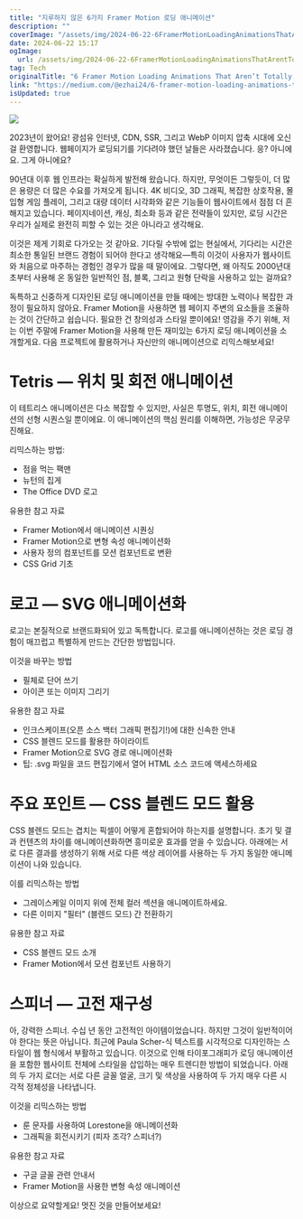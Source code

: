 ```yaml
---
title: "지루하지 않은 6가지 Framer Motion 로딩 애니메이션"
description: ""
coverImage: "/assets/img/2024-06-22-6FramerMotionLoadingAnimationsThatArentTotallyBoring_0.png"
date: 2024-06-22 15:17
ogImage: 
  url: /assets/img/2024-06-22-6FramerMotionLoadingAnimationsThatArentTotallyBoring_0.png
tag: Tech
originalTitle: "6 Framer Motion Loading Animations That Aren’t Totally Boring"
link: "https://medium.com/@ezhai24/6-framer-motion-loading-animations-that-arent-totally-boring-0d50beedc0d0"
isUpdated: true
---
```





<img src="/assets/img/2024-06-22-6FramerMotionLoadingAnimationsThatArentTotallyBoring_0.png" />

2023년이 왔어요! 광섬유 인터넷, CDN, SSR, 그리고 WebP 이미지 압축 시대에 오신 걸 환영합니다. 웹페이지가 로딩되기를 기다려야 했던 날들은 사라졌습니다. 응? 아니에요. 그게 아니에요?

90년대 이후 웹 인프라는 확실하게 발전해 왔습니다. 하지만, 무엇이든 그렇듯이, 더 많은 용량은 더 많은 수요를 가져오게 됩니다. 4K 비디오, 3D 그래픽, 복잡한 상호작용, 몰입형 게임 플레이, 그리고 대량 데이터 시각화와 같은 기능들이 웹사이트에서 점점 더 흔해지고 있습니다. 페이지네이션, 캐싱, 최소화 등과 같은 전략들이 있지만, 로딩 시간은 우리가 실제로 완전히 피할 수 있는 것은 아니라고 생각해요.

이것은 제게 기회로 다가오는 것 같아요. 기다릴 수밖에 없는 현실에서, 기다리는 시간은 최소한 통일된 브랜드 경험이 되어야 한다고 생각해요—특히 이것이 사용자가 웹사이트와 처음으로 마주하는 경험인 경우가 많을 때 말이에요. 그렇다면, 왜 아직도 2000년대 초부터 사용해 온 동일한 일반적인 점, 블록, 그리고 원형 단락을 사용하고 있는 걸까요?

<div class="content-ad"></div>

독특하고 신중하게 디자인된 로딩 애니메이션을 만들 때에는 방대한 노력이나 복잡한 과정이 필요하지 않아요. Framer Motion을 사용하면 웹 페이지 주변의 요소들을 조율하는 것이 간단하고 쉽습니다. 필요한 건 창의성과 스타일 뿐이에요! 영감을 주기 위해, 저는 이번 주말에 Framer Motion을 사용해 만든 재미있는 6가지 로딩 애니메이션을 소개할게요. 다음 프로젝트에 활용하거나 자신만의 애니메이션으로 리믹스해보세요!

# Tetris — 위치 및 회전 애니메이션

이 테트리스 애니메이션은 다소 복잡할 수 있지만, 사실은 투명도, 위치, 회전 애니메이션의 선형 시퀀스일 뿐이에요. 이 애니메이션의 핵심 원리를 이해하면, 가능성은 무궁무진해요.

리믹스하는 방법:

<div class="content-ad"></div>

- 점을 먹는 팩맨
- 뉴턴의 집게
- The Office DVD 로고

유용한 참고 자료

- Framer Motion에서 애니메이션 시퀀싱
- Framer Motion으로 변형 속성 애니메이션화
- 사용자 정의 컴포넌트를 모션 컴포넌트로 변환
- CSS Grid 기초

# 로고 — SVG 애니메이션화

<div class="content-ad"></div>

로고는 본질적으로 브랜드화되어 있고 독특합니다. 로고를 애니메이션하는 것은 로딩 경험이 매끄럽고 특별하게 만드는 간단한 방법입니다.

이것을 바꾸는 방법

- 필체로 단어 쓰기
- 아이콘 또는 이미지 그리기

유용한 참고 자료

<div class="content-ad"></div>

- 인크스케이프(오픈 소스 백터 그래픽 편집기!)에 대한 신속한 안내
- CSS 블렌드 모드를 활용한 하이라이트
- Framer Motion으로 SVG 경로 애니메이션화
- 팁: .svg 파일을 코드 편집기에서 열어 HTML 소스 코드에 액세스하세요

# 주요 포인트 — CSS 블렌드 모드 활용

CSS 블렌드 모드는 겹치는 픽셀이 어떻게 혼합되어야 하는지를 설명합니다. 초기 및 결과 컨텐츠의 차이를 애니메이션화하면 흥미로운 효과를 얻을 수 있습니다. 아래에는 서로 다른 결과를 생성하기 위해 서로 다른 색상 레이어를 사용하는 두 가지 동일한 애니메이션이 나와 있습니다.

이를 리믹스하는 방법

<div class="content-ad"></div>

- 그레이스케일 이미지 위에 전체 컬러 섹션을 애니메이트하세요.
- 다른 이미지 "필터" (블렌드 모드) 간 전환하기

유용한 참고 자료

- CSS 블렌드 모드 소개
- Framer Motion에서 모션 컴포넌트 사용하기

# 스피너 — 고전 재구성

<div class="content-ad"></div>

아, 강력한 스피너. 수십 년 동안 고전적인 아이템이었습니다. 하지만 그것이 일반적이어야 한다는 뜻은 아닙니다. 최근에 Paula Scher-식 텍스트를 시각적으로 디자인하는 스타일이 웹 형식에서 부활하고 있습니다. 이것으로 인해 타이포그래피가 로딩 애니메이션을 포함한 웹사이트 전체에 스타일을 삽입하는 매우 트렌디한 방법이 되었습니다. 아래의 두 가지 로더는 서로 다른 글꼴 얼굴, 크기 및 색상을 사용하여 두 가지 매우 다른 시각적 정체성을 나타냅니다.

이것을 리믹스하는 방법

- 룬 문자를 사용하여 Lorestone을 애니메이션화
- 그래픽을 회전시키기 (피자 조각? 스피너?)

유용한 참고 자료

<div class="content-ad"></div>

- 구글 글꼴 관련 안내서
- Framer Motion을 사용한 변형 속성 애니메이션

이상으로 요약할게요! 멋진 것을 만들어보세요!
